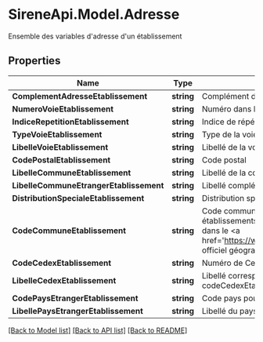# SireneApi.Model.Adresse
Ensemble des variables d'adresse d'un établissement

## Properties

Name | Type | Description | Notes
------------ | ------------- | ------------- | -------------
**ComplementAdresseEtablissement** | **string** | Complément d&#39;adresse de l&#39;établissement | [optional] 
**NumeroVoieEtablissement** | **string** | Numéro dans la voie | [optional] 
**IndiceRepetitionEtablissement** | **string** | Indice de répétition dans la voie | [optional] 
**TypeVoieEtablissement** | **string** | Type de la voie | [optional] 
**LibelleVoieEtablissement** | **string** | Libellé de la voie | [optional] 
**CodePostalEtablissement** | **string** | Code postal | [optional] 
**LibelleCommuneEtablissement** | **string** | Libellé de la commune pour les adresses en France | [optional] 
**LibelleCommuneEtrangerEtablissement** | **string** | Libellé complémentaire pour une adresse à l&#39;étranger | [optional] 
**DistributionSpecialeEtablissement** | **string** | Distribution spéciale (BP par ex) | [optional] 
**CodeCommuneEtablissement** | **string** | Code commune de localisation de l’établissement hors établissements situés à l’étranger (Le code commune est défini dans le &lt;a href&#x3D;&#39;https://www.insee.fr/fr/information/2028028&#39;&gt;code officiel géographique (COG)&lt;/a&gt;) | [optional] 
**CodeCedexEtablissement** | **string** | Numéro de Cedex | [optional] 
**LibelleCedexEtablissement** | **string** | Libellé correspondant au numéro de Cedex (variable codeCedexEtablissement) | [optional] 
**CodePaysEtrangerEtablissement** | **string** | Code pays pour les établissements situés à l’étranger | [optional] 
**LibellePaysEtrangerEtablissement** | **string** | Libellé du pays pour les adresses à l’étranger | [optional] 

[[Back to Model list]](../README.md#documentation-for-models) [[Back to API list]](../README.md#documentation-for-api-endpoints) [[Back to README]](../README.md)


